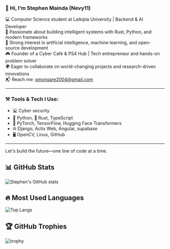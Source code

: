 ### 👋 Hi, I’m Stephen Mainda (Nevy11)

💻 Computer Science student at Laikipia University | Backend & AI Developer  
🚀 Passionate about building intelligent systems with Rust, Python, and modern frameworks  
🧠 Strong interest in artificial intelligence, machine learning, and open-source development  
🎮 Founder of a Cyber Café & PS4 Hub | Tech entrepreneur and hands-on problem solver  
🌍 Eager to collaborate on world-changing projects and research-driven innovations  
📬 Reach me: smongare2004@gmail.com

---

### ⚒️ Tools & Tech I Use:
- 💻 Cyber security 
- 🐍 Python, 🦀 Rust, TypeScript
- 🧠 PyTorch, TensorFlow, Hugging Face Transformers
- 🌐 Django, Actix Web, Angular, supabase
- 🖥️ OpenCV, Linux, GitHub

---

Let's build the future—one line of code at a time.


## 📊 GitHub Stats
![Stephen's GitHub stats](https://github-readme-stats.vercel.app/api?username=Nevy11&show_icons=true&theme=tokyonight)

## 🔥 Most Used Languages
![Top Langs](https://github-readme-stats.vercel.app/api/top-langs/?username=Nevy11&layout=compact&theme=tokyonight)

## 🏆 GitHub Trophies
![trophy](https://github-profile-trophy.vercel.app/?username=Nevy11&theme=onedark)

<!---
Nevy11/Nevy11 is a ✨ special ✨ repository because its `README.md` (this file) appears on your GitHub profile.
You can click the Preview link to take a look at your changes.
--->
